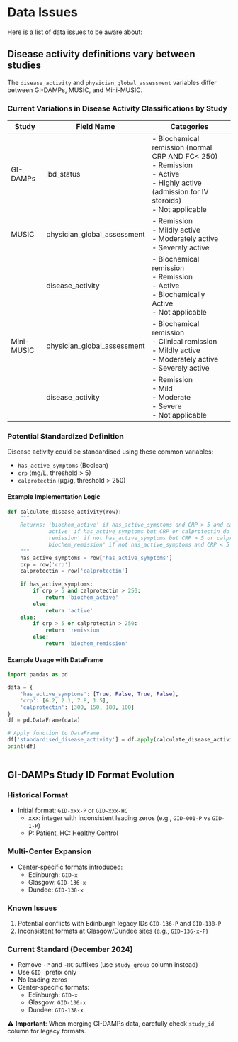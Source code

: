 # Data Issues

Here is a list of data issues to be aware about:

## Disease activity definitions vary between studies

The `disease_activity` and `physician_global_assessment` variables differ between GI-DAMPs, MUSIC, and Mini-MUSIC.

### Current Variations in Disease Activity Classifications by Study

| Study      | Field Name | Categories |
|------------|------------|------------|
| GI-DAMPs   | ibd_status | - Biochemical remission (normal CRP AND FC< 250)<br>- Remission<br>- Active<br>- Highly active (admission for IV steroids)<br>- Not applicable |
| MUSIC      | physician_global_assessment | - Remission<br>- Mildly active<br>- Moderately active<br>- Severely active |
|           | disease_activity | - Biochemical remission<br>- Remission<br>- Active<br>- Biochemically Active<br>- Not applicable |
| Mini-MUSIC | physician_global_assessment | - Biochemical remission<br>- Clinical remission<br>- Mildly active<br>- Moderately active<br>- Severely active |
|           | disease_activity | - Remission<br>- Mild<br>- Moderate<br>- Severe<br>- Not applicable |

### Potential Standardized Definition

Disease activity could be standardised using these common variables:

- `has_active_symptoms` (Boolean)
- `crp` (mg/L, threshold > 5)
- `calprotectin` (μg/g, threshold > 250)

#### Example Implementation Logic

```python
def calculate_disease_activity(row):
    """
    Returns: 'biochem_active' if has_active_symptoms and CRP > 5 and calprotectin > 250, 
            'active' if has_active_symptoms but CRP or calprotectin do not meet above threshold,
            'remission' if not has_active_symptoms but CRP > 5 or calprotectin > 250,
            'biochem_remission' if not has_active_symptoms and CRP < 5 and calprotectin < 250.
    """
    has_active_symptoms = row['has_active_symptoms']
    crp = row['crp']
    calprotectin = row['calprotectin']
    
    if has_active_symptoms:
        if crp > 5 and calprotectin > 250:
            return 'biochem_active'
        else:
            return 'active'
    else:
        if crp > 5 or calprotectin > 250:
            return 'remission'
        else:
            return 'biochem_remission'
```


#### Example Usage with DataFrame

```py
import pandas as pd

data = {
    'has_active_symptoms': [True, False, True, False],
    'crp': [6.2, 2.1, 7.8, 1.5],
    'calprotectin': [300, 150, 180, 100]
}
df = pd.DataFrame(data)

# Apply function to DataFrame
df['standardised_disease_activity'] = df.apply(calculate_disease_activity, axis=1)
print(df)
           
```

## GI-DAMPs Study ID Format Evolution

### Historical Format

- Initial format: `GID-xxx-P` or `GID-xxx-HC`
  - xxx: integer with inconsistent leading zeros (e.g., `GID-001-P` vs `GID-1-P`)
  - P: Patient, HC: Healthy Control

### Multi-Center Expansion

- Center-specific formats introduced:
  - Edinburgh: `GID-x`
  - Glasgow: `GID-136-x`
  - Dundee: `GID-138-x`
  
### Known Issues

1. Potential conflicts with Edinburgh legacy IDs `GID-136-P` and `GID-138-P`
2. Inconsistent formats at Glasgow/Dundee sites (e.g., `GID-136-x-P`)

### Current Standard (December 2024)

- Remove `-P` and `-HC` suffixes (use `study_group` column instead)
- Use `GID-` prefix only
- No leading zeros
- Center-specific formats:
  - Edinburgh: `GID-x`
  - Glasgow: `GID-136-x`
  - Dundee: `GID-138-x`

⚠️ **Important**: When merging GI-DAMPs data, carefully check `study_id` column for legacy formats.
